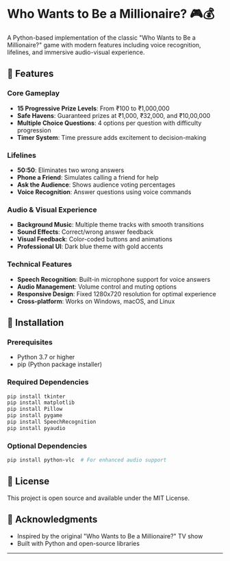# Who Wants to Be a Millionaire? 🎮💰

A Python-based implementation of the classic "Who Wants to Be a Millionaire?" game with modern features including voice recognition, lifelines, and immersive audio-visual experience.

## 🎯 Features

### Core Gameplay
- **15 Progressive Prize Levels**: From ₹100 to ₹1,000,000
- **Safe Havens**: Guaranteed prizes at ₹1,000, ₹32,000, and ₹10,00,000
- **Multiple Choice Questions**: 4 options per question with difficulty progression
- **Timer System**: Time pressure adds excitement to decision-making

### Lifelines
- **50:50**: Eliminates two wrong answers
- **Phone a Friend**: Simulates calling a friend for help
- **Ask the Audience**: Shows audience voting percentages
- **Voice Recognition**: Answer questions using voice commands

### Audio & Visual Experience
- **Background Music**: Multiple theme tracks with smooth transitions
- **Sound Effects**: Correct/wrong answer feedback
- **Visual Feedback**: Color-coded buttons and animations
- **Professional UI**: Dark blue theme with gold accents

### Technical Features
- **Speech Recognition**: Built-in microphone support for voice answers
- **Audio Management**: Volume control and muting options
- **Responsive Design**: Fixed 1280x720 resolution for optimal experience
- **Cross-platform**: Works on Windows, macOS, and Linux

## 🚀 Installation

### Prerequisites
- Python 3.7 or higher
- pip (Python package installer)

### Required Dependencies
```bash
pip install tkinter
pip install matplotlib
pip install Pillow
pip install pygame
pip install SpeechRecognition
pip install pyaudio
```

### Optional Dependencies
```bash
pip install python-vlc  # For enhanced audio support
```

## 📄 License

This project is open source and available under the MIT License.

## 🙏 Acknowledgments

- Inspired by the original "Who Wants to Be a Millionaire?" TV show
- Built with Python and open-source libraries

---